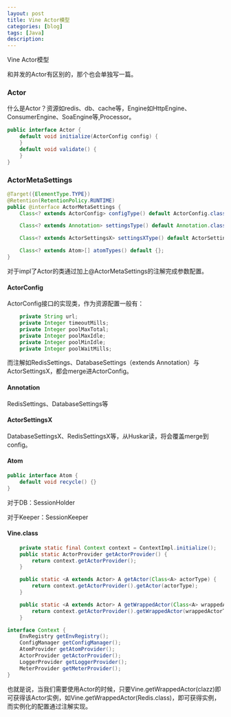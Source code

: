 ```yaml
---
layout: post
title: Vine Actor模型
categories: [blog]
tags: [Java]
description: 
---
```


Vine Actor模型

和并发的Actor有区别的，那个也会单独写一篇。

### Actor

什么是Actor？资源如redis、db、cache等，Engine如HttpEngine、ConsumerEngine、SoaEngine等,Processor。

```java
public interface Actor {
    default void initialize(ActorConfig config) {
    }
    default void validate() {
    }
}
```

### ActorMetaSettings

```java
@Target({ElementType.TYPE})
@Retention(RetentionPolicy.RUNTIME)
public @interface ActorMetaSettings {
    Class<? extends ActorConfig> configType() default ActorConfig.class;

    Class<? extends Annotation> settingsType() default Annotation.class;

    Class<? extends ActorSettingsX> settingsXType() default ActorSettingsX.class;

    Class<? extends Atom>[] atomTypes() default {};
}
```

对于impl了Actor的类通过加上@ActorMetaSettings的注解完成参数配置。

#### ActorConfig

ActorConfig接口的实现类，作为资源配置一般有：

```java
    private String url;
    private Integer timeoutMills;
    private Integer poolMaxTotal;
    private Integer poolMaxIdle;
    private Integer poolMinIdle;
    private Integer poolWaitMills;
```

而注解如RedisSettings、DatabaseSettings（extends Annotation）与ActorSettingsX，都会merge进ActorConfig。

#### Annotation

RedisSettings、DatabaseSettings等

#### ActorSettingsX

DatabaseSettingsX、RedisSettingsX等，从Huskar读，将会覆盖merge到config。

#### Atom

```java
public interface Atom {
    default void recycle() {}
}
```

对于DB：SessionHolder

对于Keeper：SessionKeeper



#### Vine.class

```java
    private static final Context context = ContextImpl.initialize();	
	public static ActorProvider getActorProvider() {
        return context.getActorProvider();
    }

    public static <A extends Actor> A getActor(Class<A> actorType) {
        return context.getActorProvider().getActor(actorType);
    }

    public static <A extends Actor> A getWrappedActor(Class<A> wrappedActorType) {
        return context.getActorProvider().getWrappedActor(wrappedActorType);
    }
```

```java
interface Context {
    EnvRegistry getEnvRegistry();
    ConfigManager getConfigManager();
    AtomProvider getAtomProvider();
    ActorProvider getActorProvider();
    LoggerProvider getLoggerProvider();
    MeterProvider getMeterProvider();
}
```

也就是说，当我们需要使用Actor的时候，只要Vine.getWrappedActor(clazz)即可获得该Actor实例，如Vine.getWrappedActor(Redis.class)，即可获得实例，而实例化的配置通过注解实现。